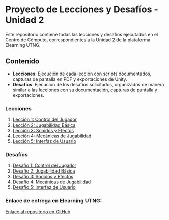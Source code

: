 # Proyecto de Lecciones y Desafíos - Unidad 2

Este repositorio contiene todas las lecciones y desafíos ejecutados en el Centro de Cómputo, correspondientes a la Unidad 2 de la plataforma Elearning UTNG.

## Contenido

- **Lecciones**: Ejecución de cada lección con scripts documentados, capturas de pantalla en PDF y exportaciones de Unity.
- **Desafíos**: Ejecución de los desafíos solicitados, organizados de manera similar a las lecciones con su documentación, capturas de pantalla y exportaciones.

### Lecciones

1. [Lección 1: Control del Jugador](Lecciones/Lección1_Control_Jugador/README.md)
2. [Lección 2: Jugabilidad Básica](Lecciones/Lección2_Jugabilidad_Básica/README.md)
3. [Lección 3: Sonidos y Efectos](Lecciones/Lección3_Sonidos_Efectos/README.md)
4. [Lección 4: Mecánicas de Jugabilidad](Lecciones/Lección4_Mecánicas_Jugabilidad/README.md)
5. [Lección 5: Interfaz de Usuario](Lecciones/Lección5_Interfaz_Usuario/README.md)

### Desafíos

1. [Desafío 1: Control del Jugador](Desafios/Desafio1_Control_Jugador/README.md)
2. [Desafío 2: Jugabilidad Básica](Desafios/Desafio2_Jugabilidad_Basica/README.md)
3. [Desafío 3: Sonidos y Efectos](Desafios/Desafio3_Sonidos_Efectos/README.md)
4. [Desafío 4: Mecánicas de Jugabilidad](Desafios/Desafio4_Mecanicas_Jugabilidad/README.md)
5. [Desafío 5: Interfaz de Usuario](Desafios/Desafio5_Interfaz_Usuario/README.md)

### Enlace de entrega en Elearning UTNG:
[Enlace al repositorio en GitHub](https://github.com/tu_usuario/tu_repositorio)
